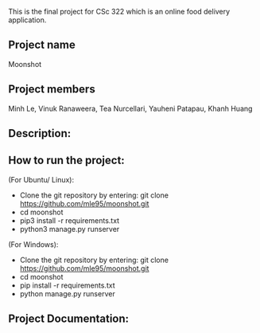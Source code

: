 This is the final project for CSc 322 which is an online food delivery application.
## Project name
Moonshot
## Project members
Minh Le, Vinuk Ranaweera, Tea Nurcellari, Yauheni Patapau, Khanh Huang
## Description:
## How to run the project:

(For Ubuntu/ Linux):
- Clone the git repository by entering:  git clone https://github.com/mle95/moonshot.git
- cd moonshot
- pip3 install -r requirements.txt
- python3 manage.py runserver

(For Windows):
- Clone the git repository by entering:  git clone https://github.com/mle95/moonshot.git
- cd moonshot
- pip install -r requirements.txt
- python manage.py runserver

## Project Documentation:


